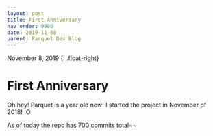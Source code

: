 ```yaml
---
layout: post
title: First Anniversary
nav_order: 9986
date: 2019-11-08
parent: Parquet Dev Blog
---
```

November 8, 2019
{: .float-right}

# First Anniversary

Oh hey! Parquet is a year old now! I started the project in November of 2018! :O

As of today the repo has 700 commits total~~
